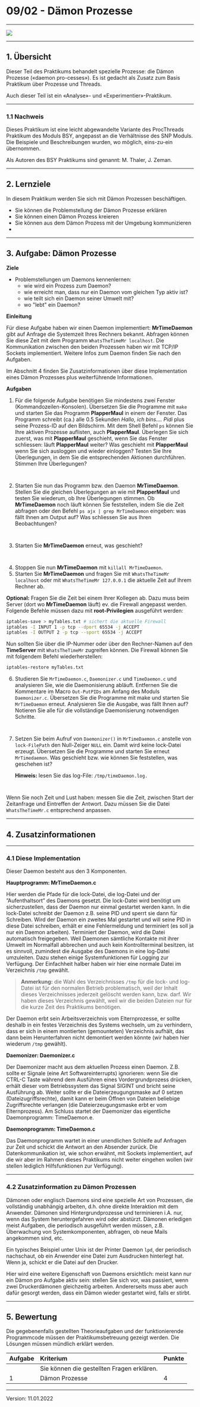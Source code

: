 # 09/02 - Dämon Prozesse

___

![](./daemon.png)

___

## 1. Übersicht
Dieser Teil des Praktikums behandelt spezielle Prozesse: die Dämon Prozesse («daemon pro-cesses»). Es ist gedacht als Zusatz zum Basis Praktikum über Prozesse und Threads.

Auch dieser Teil ist ein «Analyse»- und «Experimentier»-Praktikum.


___

### 1.1 Nachweis
Dieses Praktikum ist eine leicht abgewandelte Variante des ProcThreads Praktikum des Moduls BSY, angepasst an die Verhältnisse des SNP Moduls. Die Beispiele und Beschreibungen wurden, wo möglich, eins-zu-ein übernommen.

Als Autoren des BSY Praktikums sind genannt: M. Thaler, J. Zeman.

___

## 2. Lernziele
In diesem Praktikum werden Sie sich mit Dämon Prozessen beschäftigen.
* Sie können die Problemstellung der Dämon Prozesse erklären
* Sie können einen Dämon Prozess kreieren
* Sie können aus dem Dämon Prozess mit der Umgebung kommunizieren
* 
___

## 3. Aufgabe: Dämon Prozesse

**Ziele**
* Problemstellungen um Daemons kennenlernen:
  * wie wird ein Prozess zum Daemon?
  * wie erreicht man, dass nur ein Daemon vom gleichen Typ aktiv ist?
  * wie teilt sich ein Daemon seiner Umwelt mit?
  * wo "lebt" ein Daemon?

**Einleitung**

Für diese Aufgabe haben wir einen Daemon implementiert: **MrTimeDaemon** gibt auf Anfrage die Systemzeit Ihres Rechners bekannt. Abfragen können Sie diese Zeit mit dem Programm `WhatsTheTimeMr localhost`. Die Kommunikation zwischen den beiden Prozessen haben wir mit TCP/IP Sockets implementiert. Weitere Infos zum Daemon finden Sie nach den Aufgaben.

Im Abschnitt 4 finden Sie Zusatzinformationen über diese Implementation eines Dämon Prozesses plus weiterführende Informationen.

**Aufgaben**

1. Für die folgende Aufgabe benötigen Sie mindestens zwei Fenster (Kommandozeilen-Konsolen). Übersetzen Sie die Programme mit `make` und starten Sie das Programm **PlapperMaul** in einem der Fenster. Das Programm schreibt (ca.) alle 0.5 Sekunden *Hallo, ich bins.... Pidi* plus seine Prozess-ID auf den Bildschirm. Mit dem Shell Befehl `ps` können Sie Ihre aktiven Prozesse auflisten, auch **PlapperMaul**. Überlegen Sie sich zuerst, was mit **PlapperMaul** geschieht, wenn Sie das Fenster schliessen: läuft **PlapperMaul** weiter? Was geschieht mit **PlapperMaul** wenn Sie sich ausloggen und wieder einloggen? Testen Sie Ihre Überlegungen, in dem Sie die entsprechenden Aktionen durchführen. Stimmen Ihre Überlegungen?
```


```

2. Starten Sie nun das Programm bzw. den Daemon **MrTimeDaemon**. Stellen Sie die gleichen Überlegungen an wie mit **PlapperMaul** und testen Sie wiederum, ob Ihre Überlegungen stimmen. Ob **MrTimeDaemon** noch läuft können Sie feststellen, indem Sie die Zeit abfragen oder den Befehl `ps ajx | grep MrTimeDaemon` eingeben: was fällt Ihnen am Output auf? Was schliessen Sie aus Ihren Beobachtungen?
```


```

3. Starten Sie **MrTimeDaemon** erneut, was geschieht?
```


```

4. Stoppen Sie nun **MrTimeDaemon** mit `killall MrTimeDaemon`.
5. Starten Sie **MrTimeDaemon** und fragen Sie mit `WhatsTheTimeMr localhost` oder mit `WhatsTheTimeMr 127.0.0.1` die aktuelle Zeit auf Ihrem Rechner ab.


**Optional:**
Fragen Sie die Zeit bei einem Ihrer Kollegen ab. Dazu muss beim Server (dort wo **MrTimeDaemon** läuft) ev. die Firewall angepasst werden. Folgende Befehle müssen dazu mit **root-Privilegien** ausgeführt werden:
        
```bash
iptables-save > myTables.txt # sichert die aktuelle Firewall
iptables -I INPUT 1 -p tcp --dport 65534 -j ACCEPT
iptables -I OUTPUT 2 -p tcp --sport 65534 -j ACCEPT
```

Nun sollten Sie über die IP-Nummer oder über den Rechner-Namen auf den **TimeServer** mit `WhatsTheTimeMr` zugreifen können.
Die Firewall können Sie mit folgendem Befehl wiederherstellen:
```bash
iptables-restore myTables.txt
```

6. Studieren Sie `MrTimeDaemon.c`, `Daemonizer.c` und `TimeDaemon.c` und analysieren Sie, wie die Daemonisierung abläuft. Entfernen Sie die Kommentare im Macro `Out-PutPIDs` am Anfang des Moduls `Daemonizer.c`. Übersetzen Sie die Programme mit make und starten Sie `MrTimeDaemon` erneut. Analysieren Sie die Ausgabe, was fällt Ihnen auf? Notieren Sie alle für die vollständige Daemonisierung notwendigen Schritte.
```


```

7. Setzen Sie beim Aufruf von `Daemonizer()` in `MrTimeDaemon.c` anstelle von `lock-FilePath` den Null-Zeiger `NULL` ein. Damit wird keine lock-Datei erzeugt. Übersetzen Sie die Programme und starten Sie erneut `MrTimedaemon`. Was geschieht bzw. wie können Sie feststellen, was geschehen ist?

    **Hinweis:** lesen Sie das log-File: `/tmp/timeDaemon.log.`
```


```

Wenn Sie noch Zeit und Lust haben: messen Sie die Zeit, zwischen Start der Zeitanfrage und Eintreffen der Antwort. Dazu müssen Sie die Datei `WhatsTheTimeMr.c` entsprechend anpassen.

___

## 4. Zusatzinformationen
___

### 4.1	Diese Implementation

Dieser Daemon besteht aus den 3 Komponenten.

**Hauptprogramm: MrTimeDaemon.c**

Hier werden die Pfade für die lock-Datei, die log-Datei und der ”Aufenthaltsort” des Daemons gesetzt. Die lock-Datei wird benötigt um sicherzustellen, dass der Daemon nur einmal gestartet werden kann. In die lock-Datei schreibt der Daemon z.B. seine PID und sperrt sie dann für Schreiben. Wird der Daemon ein zweites Mal gestartet und will seine PID in diese Datei schreiben, erhält er eine Fehlermeldung und terminiert (es soll ja nur ein Daemon arbeiten). Terminiert der Daemon, wird die Datei automatisch freigegeben. Weil Daemonen sämtliche Kontakte mit ihrer Umwelt im Normalfall abbrechen und auch kein Kontrollterminal besitzen, ist es sinnvoll, zumindest die Ausgabe des Daemons in eine log-Datei umzuleiten. Dazu stehen einige Systemfunktionen für Logging zur Verfügung. Der Einfachheit halber haben wir hier eine normale Datei im Verzeichnis `/tmp` gewählt.

> **Anmerkung:** die Wahl des Verzeichnisses `/tmp` für die lock- und log-Datei ist für den normalen Betrieb problematisch, weil der Inhalt dieses Verzeichnisses jederzeit gelöscht werden kann, bzw. darf. Wir haben dieses Verzeichnis gewählt, weil wir die beiden Dateien nur für die kurze Zeit des Praktikums benötigen.

Der Daemon erbt sein Arbeitsverzeichnis vom Elternprozesse, er sollte deshalb in ein festes Verzeichnis des Systems wechseln, um zu verhindern, dass er sich in einem montierten (gemounteten) Verzeichnis aufhält, das dann beim Herunterfahren nicht demontiert werden könnte (wir haben hier wiederum `/tmp` gewählt).

**Daemonizer: Daemonizer.c**

Der Daemonizer macht aus dem aktuellen Prozess einen Daemon. Z.B. sollte er Signale (eine Art Softwareinterrupts) ignorieren: wenn Sie die CTRL-C Taste während dem Ausführen eines Vordergrundprozess drücken, erhält dieser vom Betriebssystem das Signal SIGINT und bricht seine Ausführung ab. Weiter sollte er die Dateierzeugungsmaske auf 0 setzen (Dateizugriffsrechte), damit kann er beim Öffnen von Dateien beliebige Zugriffsrechte verlangen (die Dateierzeugungsmaske erbt er vom Elternprozess). Am Schluss startet der Daemonizer das eigentliche Daemonprogramm: TimeDaemon.e.

**Daemonprogramm: TimeDaemon.c**

Das Daemonprogramm wartet in einer unendlichen Schleife auf Anfragen zur Zeit und schickt die Antwort an den Absender zurück. Die Datenkommunikation ist, wie schon erwähnt, mit Sockets implementiert, auf die wir aber im Rahmen dieses Praktikums nicht weiter eingehen wollen (wir stellen lediglich Hilfsfunktionen zur Verfügung).
___

### 4.2	Zusatzinformation zu Dämon Prozessen

Dämonen oder englisch Daemons sind eine spezielle Art von Prozessen, die vollständig unabhängig arbeiten, d.h. ohne direkte Interaktion mit dem Anwender. Dämonen sind Hintergrundprozesse und terminieren i.A. nur, wenn das System heruntergefahren wird oder abstürzt. Dämonen erledigen meist Aufgaben, die periodisch ausgeführt werden müssen, z.B. Überwachung von Systemkomponenten, abfragen, ob neue Mails angekommen sind, etc.

Ein typisches Beispiel unter Unix ist der Printer Daemon `lpd`, der periodisch nachschaut, ob ein Anwender eine Datei zum Ausdrucken hinterlegt hat. Wenn ja, schickt er die Datei auf den Drucker.

Hier wird eine weitere Eigenschaft von Daemons ersichtlich: meist kann nur ein Dämon pro Aufgabe aktiv sein: stellen Sie sich vor, was passiert, wenn zwei Druckerdämonen gleichzeitig arbeiten. Andererseits muss aber auch dafür gesorgt werden, dass ein Dämon wieder gestartet wird, falls er stirbt.

___

## 5. Bewertung

Die gegebenenfalls gestellten Theorieaufgaben und der funktionierende Programmcode müssen der Praktikumsbetreuung gezeigt werden. Die Lösungen müssen mündlich erklärt werden.

| Aufgabe | Kriterium | Punkte |
| :-- | :-- | :-- |
|  | Sie können die gestellten Fragen erklären. |  |
| 1 | Dämon Prozesse | 4 |


___
Version: 11.01.2022